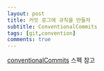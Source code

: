```yaml
---
layout: post
title: 커밋 로그에 규칙을 만들자
subtitle: ConventionalCommits
tags: [git,convention]
comments: true
---
```


[conventionalCommits](https://www.conventionalcommits.org/ko/) 스펙 참고
